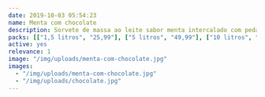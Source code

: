 ```yaml
---
date: 2019-10-03 05:54:23
name: Menta com chocolate
description: Sorvete de massa ao leite sabor menta intercalado com pedaços de chocolate
packs: [["1,5 litros", "25,99"], ["5 litros", "49,99"], ["10 litros", "89,99"]]
active: yes
relevance: 1
image: "/img/uploads/menta-com-chocolate.jpg"
images:
  - "/img/uploads/menta-com-chocolate.jpg"
  - "/img/uploads/chocolate.jpg"
---
```

